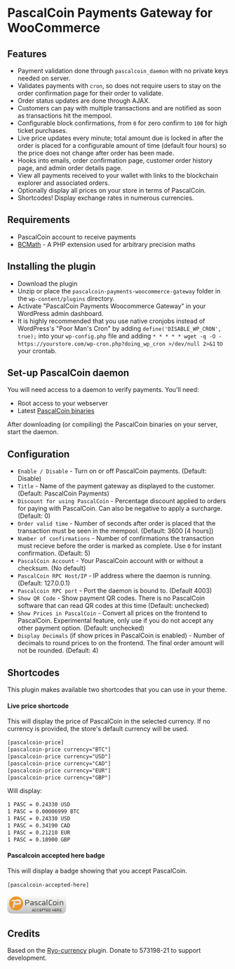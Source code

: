 # PascalCoin Payments Gateway for WooCommerce

## Features

* Payment validation done through `pascalcoin_daemon` with no private keys needed on server.
* Validates payments with `cron`, so does not require users to stay on the order confirmation page for their order to validate.
* Order status updates are done through AJAX.
* Customers can pay with multiple transactions and are notified as soon as transactions hit the mempool.
* Configurable block confirmations, from `0` for zero confirm to `100` for high ticket purchases.
* Live price updates every minute; total amount due is locked in after the order is placed for a configurable amount of time (default four hours) so the price does not change after order has been made.
* Hooks into emails, order confirmation page, customer order history page, and admin order details page.
* View all payments received to your wallet with links to the blockchain explorer and associated orders.
* Optionally display all prices on your store in terms of PascalCoin.
* Shortcodes! Display exchange rates in numerous currencies.

## Requirements

* PascalCoin account to receive payments
* [BCMath](http://php.net/manual/en/book.bc.php) - A PHP extension used for arbitrary precision maths

## Installing the plugin

* Download the plugin
* Unzip or place the `pascalcoin-payments-woocommerce-gateway` folder in the `wp-content/plugins` directory.
* Activate "PascalCoin Payments Woocommerce Gateway" in your WordPress admin dashboard.
* It is highly recommended that you use native cronjobs instead of WordPress's "Poor Man's Cron" by adding `define('DISABLE_WP_CRON', true);` into your `wp-config.php` file and adding `* * * * * wget -q -O - https://yourstore.com/wp-cron.php?doing_wp_cron >/dev/null 2>&1` to your crontab.

## Set-up PascalCoin daemon

You will need access to a daemon to verify payments. You'll need:

* Root access to your webserver
* Latest [PascalCoin binaries](https://github.com/PascalCoin/PascalCoin/releases)

After downloading (or compiling) the PascalCoin binaries on your server, start the daemon.

## Configuration

* `Enable / Disable` - Turn on or off PascalCoin payments. (Default: Disable)
* `Title` - Name of the payment gateway as displayed to the customer. (Default: PascalCoin Payments)
* `Discount for using PascalCoin` - Percentage discount applied to orders for paying with PascalCoin. Can also be negative to apply a surcharge. (Default: 0)
* `Order valid time` - Number of seconds after order is placed that the transaction must be seen in the mempool. (Default: 3600 [4 hours])
* `Number of confirmations` - Number of confirmations the transaction must recieve before the order is marked as complete. Use `0` for instant confirmation. (Default: 5)
* `PascalCoin Account` - Your PascalCoin account with or without a checksum. (No default)
* `PascalCoin RPC Host/IP` - IP address where the daemon is running. (Default: 127.0.0.1)
* `Pascalcoin RPC port` - Port the daemon is bound to. (Default 4003)
* `Show QR Code` - Show payment QR codes. There is no PascalCoin software that can read QR codes at this time (Default: unchecked)
* `Show Prices in PascalCoin` - Convert all prices on the frontend to PascalCoin. Experimental feature, only use if you do not accept any other payment option. (Default: unchecked)
* `Display Decimals` (if show prices in PascalCoin is enabled) - Number of decimals to round prices to on the frontend. The final order amount will not be rounded. (Default: 4)

## Shortcodes

This plugin makes available two shortcodes that you can use in your theme.

#### Live price shortcode

This will display the price of PascalCoin in the selected currency. If no currency is provided, the store's default currency will be used.

```
[pascalcoin-price]
[pascalcoin-price currency="BTC"]
[pascalcoin-price currency="USD"]
[pascalcoin-price currency="CAD"]
[pascalcoin-price currency="EUR"]
[pascalcoin-price currency="GBP"]
```
Will display:
```
1 PASC = 0.24330 USD
1 PASC = 0.00006999 BTC
1 PASC = 0.24330 USD
1 PASC = 0.34190 CAD
1 PASC = 0.21210 EUR
1 PASC = 0.18900 GBP
```


#### Pascalcoin accepted here badge

This will display a badge showing that you accept PascalCoin.

`[pascalcoin-accepted-here]`

![Pascalcoin Accepted Here](/assets/images/pascalcoin-accepted-here.png?raw=true "PascalCoin Accepted Here")  

## Credits

Based on the [Ryo-currency](https://ryo-currency.com/) plugin. Donate to 573198-21 to support development.
